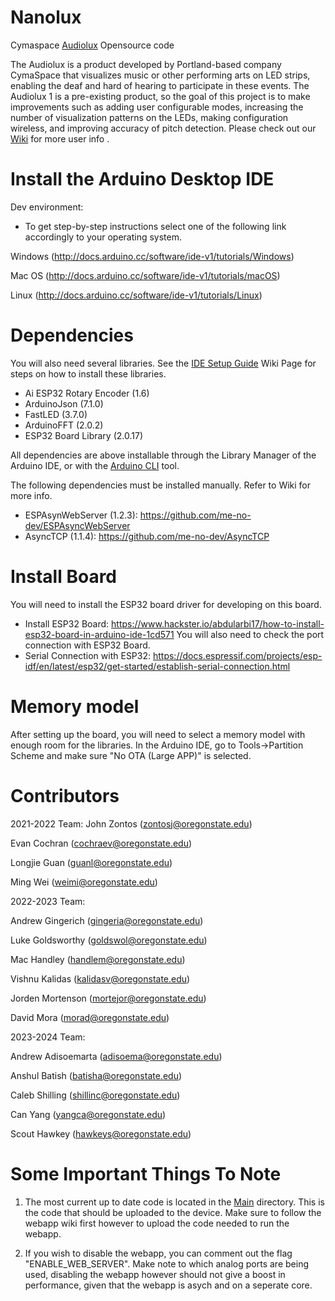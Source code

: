 # Nanolux
Cymaspace [Audiolux](https://www.cymaspace.org/audiolux/) Opensource code

The Audiolux is a product developed by Portland-based company CymaSpace that visualizes music or other performing arts on LED strips, enabling the deaf and hard of hearing to participate in these events. The Audiolux 1 is a pre-existing product, so the goal of this project is to make improvements such as adding user configurable modes, increasing the number of visualization patterns on the LEDs, making configuration wireless, and improving accuracy of pitch detection. Please check out our [Wiki](https://github.com/OPEnSLab-OSU/Nanolux/wiki) for more user info .

# Install the Arduino Desktop IDE
Dev environment:
* To get step-by-step instructions select one of the following link accordingly to your operating system.

Windows (http://docs.arduino.cc/software/ide-v1/tutorials/Windows)

Mac OS (http://docs.arduino.cc/software/ide-v1/tutorials/macOS)

Linux (http://docs.arduino.cc/software/ide-v1/tutorials/Linux)

# Dependencies
You will also need several libraries. See the [IDE Setup Guide](https://github.com/OPEnSLab-OSU/Nanolux/wiki/Arduino-IDE-Setting-Guide) Wiki Page for steps on how to install these libraries.

- Ai ESP32 Rotary Encoder (1.6)
- ArduinoJson (7.1.0)
- FastLED (3.7.0)
- ArduinoFFT (2.0.2)
- ESP32 Board Library (2.0.17)


All dependencies are above installable through the Library Manager of the Arduino IDE, or with the 
[Arduino CLI](https://arduino.github.io/arduino-cli/0.28/) tool.

The following dependencies must be installed manually. Refer to Wiki for more info.

* ESPAsynWebServer (1.2.3): https://github.com/me-no-dev/ESPAsyncWebServer
* AsyncTCP (1.1.4): https://github.com/me-no-dev/AsyncTCP


# Install Board
You will need to install the ESP32 board driver for developing on this board.
* Install ESP32 Board: https://www.hackster.io/abdularbi17/how-to-install-esp32-board-in-arduino-ide-1cd571
You will also need to check the port connection with ESP32 Board.
* Serial Connection with ESP32: https://docs.espressif.com/projects/esp-idf/en/latest/esp32/get-started/establish-serial-connection.html


# Memory model
After setting up the board, you will need to select a memory model with enough room for the libraries. In the Arduino IDE, 
go to Tools->Partition Scheme and make sure "No OTA (Large APP)" is selected.


# Contributors
2021-2022 Team:
John Zontos (zontosj@oregonstate.edu)

Evan Cochran (cochraev@oregonstate.edu)

Longjie Guan (guanl@oregonstate.edu)

Ming Wei (weimi@oregonstate.edu)

2022-2023 Team:

Andrew Gingerich (gingeria@oregonstate.edu)

Luke Goldsworthy (goldswol@oregonstate.edu)

Mac Handley (handlem@oregonstate.edu)

Vishnu Kalidas (kalidasv@oregonstate.edu)

Jorden Mortenson (mortejor@oregonstate.edu)

David Mora (morad@oregonstate.edu)

2023-2024 Team:

Andrew Adisoemarta (adisoema@oregonstate.edu)

Anshul Batish (batisha@oregonstate.edu)

Caleb Shilling (shillinc@oregonstate.edu)

Can Yang (yangca@oregonstate.edu)

Scout Hawkey (hawkeys@oregonstate.edu)

# Some Important Things To Note

1. The most current up to date code is located in the [Main](https://github.com/OPEnSLab-OSU/Nanolux/tree/main/main) directory. 
This is the code that should be uploaded to the device. Make sure to follow the webapp wiki first however to upload the code
needed to run the webapp.

2. If you wish to disable the webapp, you can comment out the flag "ENABLE_WEB_SERVER". Make note to which analog ports are being used,
disabling the webapp however should not give a boost in performance, given that the webapp is asych and on a seperate core.


